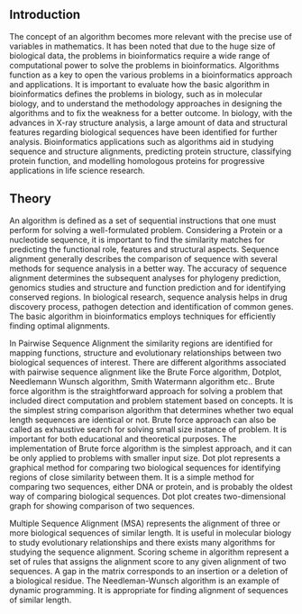 ## Introduction

The concept of an algorithm becomes more relevant with the precise use of variables in mathematics. It has been noted that due to the huge size of biological data, the problems in bioinformatics require a wide range of computational power to solve the problems in bioinformatics. Algorithms function as a key to open the various problems in a bioinformatics approach and applications. It is important to evaluate how the basic algorithm in bioinformatics defines the problems in biology, such as in molecular biology, and to understand the methodology approaches in designing the algorithms and to fix the weakness for a better outcome. In biology, with the advances in X-ray structure analysis, a large amount of data and structural features regarding biological sequences have been identified for further analysis. Bioinformatics applications such as algorithms aid in studying sequence and structure alignments, predicting protein structure, classifying protein function, and modelling homologous proteins for progressive applications in life science research.


## Theory
An algorithm is defined as a set of sequential instructions that one must perform for solving a well-formulated problem. Considering a Protein or a nucleotide sequence, it is important to find the similarity matches for predicting the functional role, features and structural aspects. Sequence alignment generally describes the comparison of sequence with several methods for sequence analysis in a better way. The accuracy of sequence alignment determines the subsequent analyses for phylogeny prediction, genomics studies and structure and function prediction and for identifying conserved regions. In biological research, sequence analysis helps in drug discovery process, pathogen detection and identification of common genes. The basic algorithm in bioinformatics employs techniques for efficiently finding optimal alignments. 

In Pairwise Sequence Alignment the similarity regions are identified for mapping functions, structure and evolutionary relationships between two biological sequences of interest. There are different algorithms associated with pairwise sequence alignment like the Brute Force algorithm, Dotplot, Needlemann Wunsch algorithm, Smith Watermann algorithm etc.. Brute force algorithm is the straightforward approach for solving a problem that included direct computation and problem statement based on concepts. It is the simplest string comparison algorithm that determines whether two equal length sequences are identical or not. Brute force approach can also be called as exhaustive search for solving small size instance of problem. It is important for both educational and theoretical purposes. The implementation of Brute force algorithm is the simplest approach, and it can be only applied to problems with smaller input size. Dot plot represents a graphical method for comparing two biological sequences for identifying regions of close similarity between them.  It is a simple method for comparing two sequences, either DNA or protein, and is probably the oldest way of comparing biological sequences. Dot plot creates two-dimensional graph for showing comparison of two sequences. 

Multiple Sequence Alignment (MSA) represents the alignment of three or more biological sequences of similar length. It is useful in molecular biology to study evolutionary relationships and there exists many algorithms for studying the sequence alignment. Scoring scheme in algorithm represent a set of rules that assigns the alignment score to any given alignment of two sequences. A gap in the matrix corresponds to an insertion or a deletion of a biological residue. The Needleman-Wunsch algorithm is an example of dynamic programming. It is appropriate for finding alignment of sequences of similar length. 


